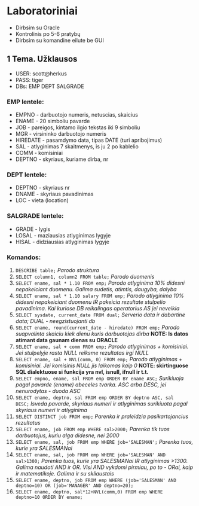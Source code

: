 # Laboratoriniai
- Dirbsim su Oracle
- Kontrolinis po 5-6 pratybų
- Dirbsim su komandine eilute be GUI

## 1 Tema. Užklausos
- USER: scott@herkus
- PASS: tiger
- DBs: EMP DEPT SALGRADE

### EMP lentele:
- EMPNO - darbuotojo numeris, netuscias, skaicius
- ENAME - 20 simboliu pavarde
- JOB - pareigos, kintamo ilgio tekstas iki 9 simboliu
- MGR - virsininko darbuotojo numeris
- HIREDATE - pasamdymo data, tipas DATE (turi apribojimus)
- SAL - atlyginimas 7 skaitmenys, is ju 2 po kablelio
- COMM - komisiniai
- DEPTNO - skyriaus, kuriame dirba, nr

### DEPT lentele:
- DEPTNO - skyriaus nr
- DNAME - skyriaus pavadinimas
- LOC - vieta (location)

### SALGRADE lentele:
- GRADE - lygis
- LOSAL - maziausias atlyginimas lygyje
- HISAL - didziausias atlyginimas lygyje

### Komandos:
1. <code>DESCRIBE table;</code> *Parodo struktura*
2. <code>SELECT column1, column2 FROM table;</code> *Parodo duomenis*
3. <code>SELECT ename, sal \* 1.10 FROM emp;</code> *Parodo atlyginima 10% didesni nepakeiciant duomenu. Galima sudetis, atimtis, daugyba, dalyba*
4. <code>SELECT ename, sal \* 1.10 salary FROM emp;</code> *Parodo atlyginima 10% didesni nepakeiciant duomenu IR pakeicia rezultate stulpelio pavadinima. Kai kuriose DB reikalingas operatorius AS jei neveikia*
5. <code>SELECT sysdate, current_date FROM dual;</code> *Serverio data ir dabartine data; DUAL - neegzistuojanti db*
6. <code>SELECT ename, round(current_date - hiredate) FROM emp;</code> *Parodo suapvalinta skaiciu kiek dienu kuris darbuotojas dirba* **NOTE: Is datos atimant data gaunam dienas su ORACLE**
7. <code>SELECT ename, sal + comm FROM emp;</code> *Parodo atlyginimas + komisiniai. Jei stulpelyje rasta NULL reiksme rezultatas irgi NULL*
8. <code>SELECT ename, sal + NVL(comm, 0) FROM emp;</code> *Parodo atlyginimas + komisiniai. Jei komisinis NULL jis laikomas kaip 0* **NOTE: skirtinguose SQL dialektuose si funkcija yra nvl, isnull, ifnull ir t.t.**
9. <code>SELECT empno, ename, sal FROM emp ORDER BY ename ASC;</code> *Surikiuoja pagal pavarde (ename) abeceles tvarka. ASC arba DESC, jei nenurodytas - duoda ASC*
10. <code>SELECT ename, deptno, sal FROM emp ORDER BY deptno ASC, sal DESC;</code> *Isveda pavarde, skyriaus numeri ir atlyginimas surikiuota pagal skyriaus numeri ir atlyginima*
11. <code>SELECT DISTINCT job FROM emp;</code> *Parenka ir praleidzia pasikartojancius rezultatus*
12. <code>SELECT ename, job FROM emp WHERE sal>2000;</code> *Parenka tik tuos darbuotojus, kuriu alga didesne, nei 2000*
13. <code>SELECT ename, sal, job FROM emp WHERE job='SALESMAN';</code> *Parenka tuos, kurie yra SALESMANai*
14. <code>SELECT ename, sal, job FROM emp WHERE job='SALESMAN' AND sal>1300;</code> *Parenka tuos, kurie yra SALESMANai IR atlyginimas >1300. Galima naudoti AND ir OR. Visi AND vykdomi pirmiau, po to - ORai, kaip ir matematikoje. Galima ir su skliaustais*
15. <code>SELECT ename, deptno, job FROM emp WHERE (job='SALESMAN' AND deptno=10) OR (job='MANAGER' AND deptno=20);</code>
16. <code>SELECT ename, deptno, sal*12+NVL(comm,0) FROM emp WHERE deptno=10 ORDER BY ename;</code>
